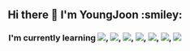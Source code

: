 <div align=center>
  <h2> Hi there 👋 I'm YoungJoon :smiley:</h2>

<h3>I'm currently learning 
<img src="https://img.shields.io/badge/MySQL-4479A1?style=flat&logo=mysql&logoColor=white"/>, 
<img src="https://img.shields.io/badge/Java-007396?style=flat&logo=java&logoColor=white">,
<img src="https://img.shields.io/badge/JavaScript-F7DF1E?style=flat&logo=JavaScript&logoColor=white"/>, 
<img src="https://img.shields.io/badge/kotlin-0095D5?style=flat&logo=kotlin&logoColor=white"/>, 
<img src="https://img.shields.io/badge/aws-232F3E?style=flat&logo=aws&logoColor=white">, 
<img src="https://img.shields.io/badge/git-F05032?style=flat&logo=git&logoColor=white">,
<img src="https://img.shields.io/badge/Python-3776AB?style=flat&logo=Python&logoColor=white"></h3>
<br>

</div>


  <!--
**YYJ0311/YYJ0311** is a ✨ _special_ ✨ repository because its `README.md` (this file) appears on your GitHub profile.

Here are some ideas to get you started:

- 🔭 I’m currently working on ...
- 🌱 I’m currently learning ...
- 👯 I’m looking to collaborate on ...
- 🤔 I’m looking for help with ...
- 💬 Ask me about ...
- 📫 How to reach me: ...
- 😄 Pronouns: ...
- ⚡ Fun fact: ...
-->
